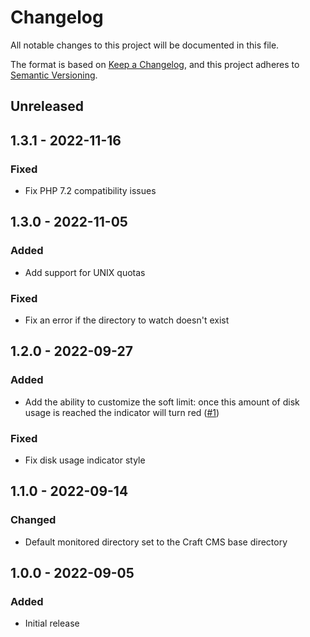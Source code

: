 # Changelog
All notable changes to this project will be documented in this file.

The format is based on [Keep a Changelog](https://keepachangelog.com/en/1.0.0/),
and this project adheres to [Semantic Versioning](https://semver.org/spec/v2.0.0.html).

## Unreleased


## 1.3.1 - 2022-11-16

### Fixed
- Fix PHP 7.2 compatibility issues


## 1.3.0 - 2022-11-05

### Added
- Add support for UNIX quotas

### Fixed
- Fix an error if the directory to watch doesn't exist


## 1.2.0 - 2022-09-27

### Added
- Add the ability to customize the soft limit: once this amount of disk usage is
  reached the indicator will turn red ([#1](https://github.com/nstCactus/craft-disk-usage-widget/issues/1))

### Fixed
- Fix disk usage indicator style


## 1.1.0 - 2022-09-14
### Changed
- Default monitored directory set to the Craft CMS base directory


## 1.0.0 - 2022-09-05
### Added
- Initial release
